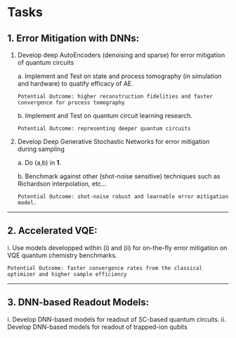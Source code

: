 # Tasks
## 1. Error Mitigation with DNNs:

   1. Develop deep AutoEncoders (denoising and sparse) for error mitigation of quantum circuits
   
       a. Implement and Test on state and process tomography (in simulation and hardware) to quatify efficacy of AE.

          Potential Outcome: higher reconstruction fidelities and faster convergence for process tomography

       b. Implement and Test on quantum circuit learning research. 

          Potential Outcome: representing deeper quantum circuits 

   2. Develop Deep Generative Stochastic Networks for error mitigation during sampling
   
       a. Do (a,b) in **1**.

       b. Benchmark against other (shot-noise sensitive) techniques such as Richardson interpolation, etc...

          Potential Outcome: shot-noise robust and learnable error mitigation model.  
---           
## 2. Accelerated VQE:
   i. Use models developped within (i) and (ii) for on-the-fly error mitigation on VQE quantum chemistry benchmarks.  

    Potential Outcome: faster convergence rates from the classical optimizer and higher sample efficiency
---
## 3. DNN-based Readout Models:
   i. Develop DNN-based models for readout of SC-based quantum circuits.
   ii. Develop DNN-based models for readout of trapped-ion qubits